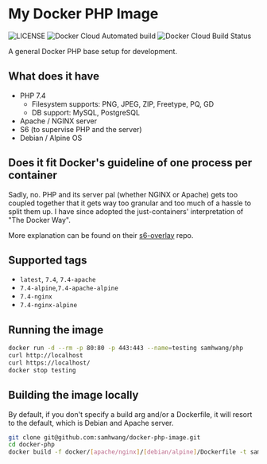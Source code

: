 # My Docker PHP Image

![LICENSE](https://img.shields.io/github/license/samhwang/docker-php-image?style=for-the-badge)
![Docker Cloud Automated build](https://img.shields.io/docker/cloud/automated/samhwang/php?style=for-the-badge)
![Docker Cloud Build Status](https://img.shields.io/docker/cloud/build/samhwang/php?style=for-the-badge)

A general Docker PHP base setup for development.

## What does it have

- PHP 7.4
  - Filesystem supports: PNG, JPEG, ZIP, Freetype, PQ, GD
  - DB support: MySQL, PostgreSQL
- Apache / NGINX server
- S6 (to supervise PHP and the server)
- Debian / Alpine OS

## Does it fit Docker's guideline of one process per container

Sadly, no. PHP and its server pal (whether NGINX or Apache) gets
too coupled together that it gets way too granular and too much of
a hassle to split them up. I have since adopted the just-containers'
interpretation of "The Docker Way".

More explanation can be found on their [s6-overlay](https://github.com/just-containers/s6-overlay#the-docker-way)
repo.

## Supported tags

- `latest`, `7.4`, `7.4-apache`
- `7.4-alpine`,`7.4-apache-alpine`
- `7.4-nginx`
- `7.4-nginx-alpine`

## Running the image

```bash
docker run -d --rm -p 80:80 -p 443:443 --name=testing samhwang/php
curl http://localhost
curl https://localhost/
docker stop testing
```

## Building the image locally

By default, if you don't specify a build arg and/or a Dockerfile, it
will resort to the default, which is Debian and Apache server.

```bash
git clone git@github.com:samhwang/docker-php-image.git
cd docker-php
docker build -f docker/[apache/nginx]/[debian/alpine]/Dockerfile -t samhwang/php .
```
